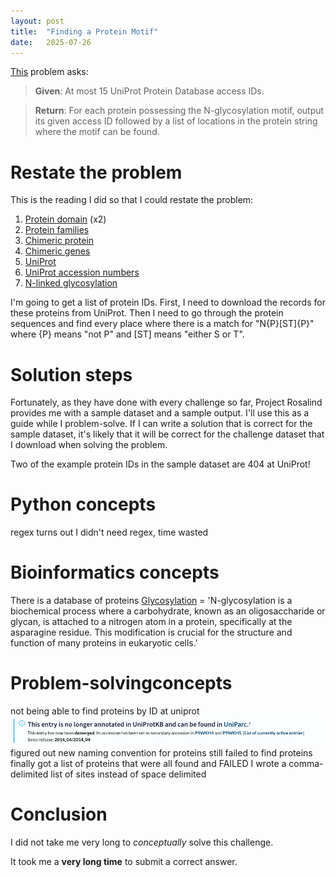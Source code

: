```yaml
---
layout: post
title:  "Finding a Protein Motif"
date:   2025-07-26
---
```


[This](https://rosalind.info/problems/mprt/) problem asks:

> **Given**: At most 15 UniProt Protein Database access IDs.

> **Return**: For each protein possessing the N-glycosylation motif, output its given access ID followed by a list of locations in the protein string where the motif can be found.

<!--Break-->

# Restate the problem
This is the reading I did so that I could restate the problem:
1. [Protein domain](https://en.wikipedia.org/wiki/Protein_domain) (x2)
2. [Protein families](https://en.wikipedia.org/wiki/Protein_family)
3. [Chimeric protein](https://en.wikipedia.org/wiki/Fusion_protein)
4. [Chimeric genes](https://en.wikipedia.org/wiki/Chimeric_gene)
5. [UniProt](https://www.uniprot.org/)
6. [UniProt accession numbers](https://www.uniprot.org/help/accession_numbers)
7. [N-linked glycosylation](https://en.wikipedia.org/wiki/N-linked_glycosylation)

I'm going to get a list of protein IDs. First, I need to download the records for these proteins from UniProt. Then I need to go through the protein sequences and find every place where there is a match for "N{P}[ST]{P}" where {P} means "not P" and [ST] means "either S or T".

# Solution steps
Fortunately, as they have done with every challenge so far, Project Rosalind provides me with a sample dataset and a sample output. I'll use this as a guide while I problem-solve. If I can write a solution that is correct for the sample dataset, it's likely that it will be correct for the challenge dataset that I download when solving the problem.

Two of the example protein IDs in the sample dataset are 404 at UniProt!

# Python concepts
regex
turns out I didn't need regex, time wasted

# Bioinformatics concepts
There is a database of proteins
[Glycosylation](https://wellwisp.com/what-is-n%E2%80%91glycosylation/) = 'N-glycosylation is a biochemical process where a carbohydrate, known as an oligosaccharide or glycan, is attached to a nitrogen atom in a protein, specifically at the asparagine residue. This modification is crucial for the structure and function of many proteins in eukaryotic cells.'

# Problem-solvingconcepts
not being able to find proteins by ID at uniprot
![uniprot-demerged.png](../assets/uniprot-demerged.png)
figured out new naming convention for proteins
still failed to find proteins
finally got a list of proteins that were all found and FAILED
I wrote a comma-delimited list of sites instead of space delimited

# Conclusion
I did not take me very long to _conceptually_ solve this challenge.

It took me a **very long time** to submit a correct answer.

